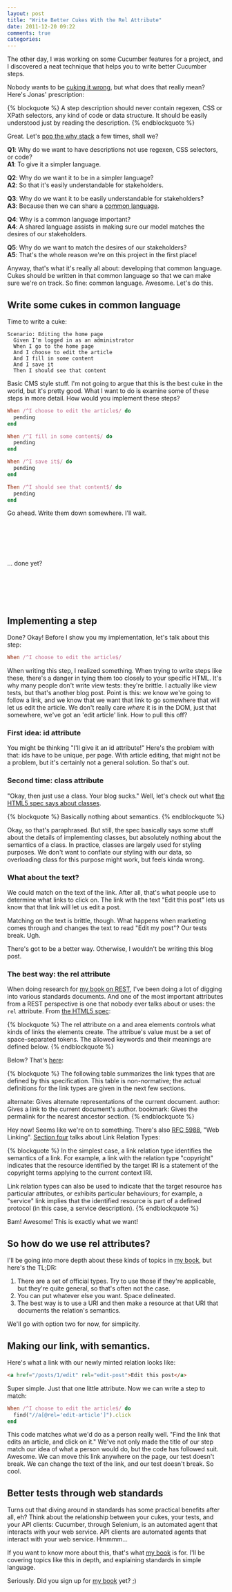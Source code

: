 ```yaml
---
layout: post
title: "Write Better Cukes With the Rel Attribute"
date: 2011-12-20 09:22
comments: true
categories: 
---
```


The other day, I was working on some Cucumber features for a project, and I
discovered a neat technique that helps you to write better Cucumber steps.

Nobody wants to be [cuking it wrong](http://elabs.se/blog/15-you-re-cuking-it-wrong),
but what does that really mean? Here's Jonas' prescription:

{% blockquote %}
A step description should never contain regexen, CSS or XPath selectors, any
kind of code or data structure. It should be easily understood just by reading
the description.
{% endblockquote %}

Great. Let's [pop the why stack](http://www.theregister.co.uk/2007/06/25/thoughtworks_req_manage/)
a few times, shall we?

**Q1**: Why do we want to have descriptions not use regexen, CSS selectors, or code?<br/>
**A1**: To give it a simpler language.

**Q2**: Why do we want it to be in a simpler language?<br />
**A2**: So that it's easily understandable for stakeholders.

**Q3**: Why do we want it to be easily understandable for stakeholders?<br />
**A3**: Because then we can share a [common language](http://domaindrivendesign.org/node/132).

**Q4**: Why is a common language important?<br />
**A4**: A shared language assists in making sure our model matches the desires of our stakeholders.

**Q5**: Why do we want to match the desires of our stakeholders?<br />
**A5**: That's the whole reason we're on this project in the first place!

Anyway, that's what it's really all about: developing that common language.
Cukes should be written in that common language so that we can make sure we're
on track. So fine: common language. Awesome. Let's do this. 

## Write some cukes in common language

Time to write a cuke:

```
Scenario: Editing the home page
  Given I'm logged in as an administrator
  When I go to the home page
  And I choose to edit the article
  And I fill in some content
  And I save it
  Then I should see that content
```

Basic CMS style stuff. I'm not going to argue that this is the best cuke in the
world, but it's pretty good. What I want to do is examine some of these steps
in more detail. How would you implement these steps?

``` ruby
When /^I choose to edit the article$/ do
  pending
end

When /^I fill in some content$/ do
  pending
end

When /^I save it$/ do
  pending
end

Then /^I should see that content$/ do
  pending
end
```

Go ahead. Write them down somewhere. I'll wait.<br /><br /><br /><br /><br /><br />

... done yet?

<br /><br /><br /><br />

## Implementing a step

Done? Okay! Before I show you my implementation, let's talk about this step:

``` ruby
When /^I choose to edit the article$/
```

When writing this step, I realized something. When trying to write steps like
these, there's a danger in tying them too closely to your specific HTML. It's
why many people don't write view tests: they're brittle. I actually like view
tests, but that's another blog post. Point is this: we know we're going to
follow a link, and we know that we want that link to go somewhere that will
let us edit the article. We don't really care _where_ it is in the DOM, just
that somewhere, we've got an 'edit article' link. How to pull this off?

### First idea: id attribute

You might be thinking "I'll give it an id attribute!" Here's the problem with
that: ids have to be unique, per page. With article editing, that might not be
a problem, but it's certainly not a general solution. So that's out.

### Second time: class attribute

"Okay, then just use a class. Your blog sucks." Well, let's check out what
[the HTML5 spec says about classes](http://www.w3.org/TR/html5/elements.html#classes).

{% blockquote %}
Basically nothing about semantics.
{% endblockquote %}

Okay, so that's paraphrased. But still, the spec basically says some stuff
about the details of implementing classes, but absolutely nothing about the
semantics of a class. In practice, classes are largely used for styling
purposes. We don't want to conflate our styling with our data, so overloading
class for this purpose might work, but feels kinda wrong.

### What about the text?

We could match on the text of the link. After all, that's what people use to
determine what links to click on. The link with the text "Edit this post" lets
us know that that link will let us edit a post.

Matching on the text is brittle, though. What happens when marketing comes
through and changes the text to read "Edit my post"? Our tests break. Ugh.

There's got to be a better way. Otherwise, I wouldn't be writing this blog post.

### The best way: the rel attribute

When doing research for [my book on REST](http://getsomere.st), I've been doing
a lot of digging into various standards documents. And one of the most important
attributes from a REST perspective is one that nobody ever talks about or uses:
the `rel` attribute. From [the HTML5 spec](http://www.w3.org/TR/html5/links.html#attr-hyperlink-rel):

{% blockquote %}
The rel attribute on a and area elements controls what kinds of links the
elements create. The attribue's value must be a set of space-separated tokens.
The allowed keywords and their meanings are defined below.
{% endblockquote %}

Below? That's [here](http://www.w3.org/TR/html5/links.html#linkTypes):


{% blockquote %}
The following table summarizes the link types that are defined by this
specification. This table is non-normative; the actual definitions for the link
types are given in the next few sections.

alternate: Gives alternate representations of the current document.
author: Gives a link to the current document's author.
bookmark: Gives the permalink for the nearest ancestor section.
{% endblockquote %}

Hey now! Seems like we're on to something. There's also [RFC 5988](http://tools.ietf.org/html/rfc5988),
"Web Linking". [Section four](http://tools.ietf.org/html/rfc5988#section-4)
talks about Link Relation Types:

{% blockquote %}
In the simplest case, a link relation type identifies the semantics
of a link.  For example, a link with the relation type "copyright"
indicates that the resource identified by the target IRI is a
statement of the copyright terms applying to the current context IRI.

Link relation types can also be used to indicate that the target
resource has particular attributes, or exhibits particular
behaviours; for example, a "service" link implies that the identified
resource is part of a defined protocol (in this case, a service
 description).
{% endblockquote %}

Bam! Awesome! This is exactly what we want!

## So how do we use rel attributes?

I'll be going into more depth about these kinds of topics in [my book](http://getsomere.st),
but here's the TL;DR:

1. There are a set of official types. Try to use those if they're
applicable, but they're quite general, so that's often not the case.
2. You can put whatever else you want. Space delineated.
3. The best way is to use a URI and then make a resource at that URI
that documents the relation's semantics.

We'll go with option two for now, for simplicity.

## Making our link, with semantics.

Here's what a link with our newly minted relation looks like:

``` html
<a href="/posts/1/edit" rel="edit-post">Edit this post</a>
```

Super simple. Just that one little attribute. Now we can write a step to match:

``` ruby
When /^I choose to edit the article$/ do
  find("//a[@rel='edit-article']").click
end
```

This code matches what we'd do as a person really well. "Find the link that
edits an article, and click on it." We've not only made the title of our step
match our idea of what a person would do, but the code has followed suit.
Awesome. We can move this link anywhere on the page, our test doesn't break.
We can change the text of the link, and our test doesn't break. So cool.

## Better tests through web standards

Turns out that diving around in standards has some practical benefits after all,
eh? Think about the relationship between your cukes, your tests, and your API
clients: Cucumber, through Selenium, is an automated agent that interacts with
your web service. API clients are automated agents that interact with your web
service. Hmmmm...

If you want to know more about this, that's what [my book](http://getsomere.st)
is for. I'll be covering topics like this in depth, and explaining standards in
simple language.

Seriously. Did you sign up for [my book](http://getsomere.st) yet? ;)
